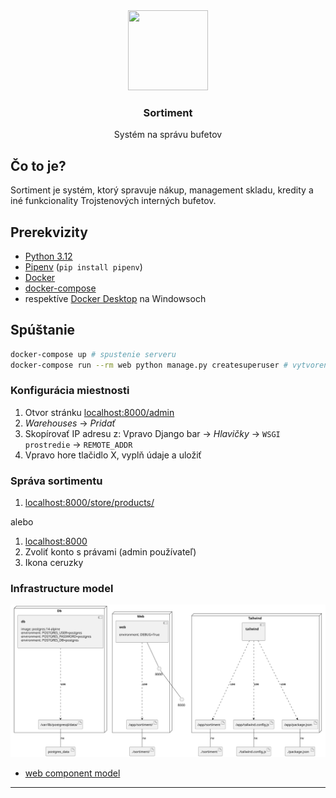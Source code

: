 <div align="center">
    <img src="https://user-images.githubusercontent.com/11409143/214707073-8da04be8-61a8-40e6-90ca-c82564fdff20.png" width="128" height="128" />
    <h3>Sortiment</h3>
    <p>Systém na správu bufetov</p>
</div>

## Čo to je?

Sortiment je systém, ktorý spravuje nákup, management skladu, kredity a iné
funkcionality Trojstenových interných bufetov. 

## Prerekvizity

- [Python 3.12](https://www.python.org/downloads/)
- [Pipenv](https://pypi.org/project/pipenv/) (`pip install pipenv`)
- [Docker](https://docs.docker.com/engine/install/)
- [docker-compose](https://docs.docker.com/compose/install/)
- respektíve [Docker Desktop](https://www.docker.com/products/docker-desktop) na Windowsoch

## Spúštanie

```bash
docker-compose up # spustenie serveru
docker-compose run --rm web python manage.py createsuperuser # vytvorenie admin pouzivatela
```

### Konfigurácia miestnosti

1. Otvor stránku [localhost:8000/admin](http://localhost:8000/admin/)
2. *Warehouses* → *Pridať*
3. Skopírovať IP adresu z: Vpravo Django bar → *Hlavičky* → `WSGI prostredie` → `REMOTE_ADDR`
4. Vpravo hore tlačidlo X, vyplň údaje a uložiť


### Správa sortimentu

1. [localhost:8000/store/products/](http://localhost:8000/store/products/)

alebo

1. [localhost:8000](http://localhost:8000/store/)
2. Zvoliť konto s právami (admin používateľ)
3. Ikona ceruzky

### Infrastructure model
![Infrastructure main model](.infragenie/infrastructure_main_model.svg)
- [web component model](.infragenie/web_component_model.svg)

---
